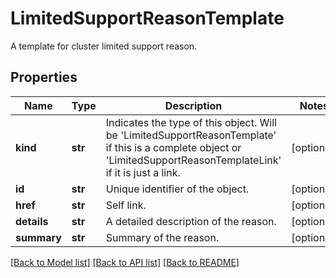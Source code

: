 # LimitedSupportReasonTemplate

A template for cluster limited support reason.
## Properties
Name | Type | Description | Notes
------------ | ------------- | ------------- | -------------
**kind** | **str** | Indicates the type of this object. Will be &#39;LimitedSupportReasonTemplate&#39; if this is a complete object or &#39;LimitedSupportReasonTemplateLink&#39; if it is just a link. | [optional] 
**id** | **str** | Unique identifier of the object. | [optional] 
**href** | **str** | Self link. | [optional] 
**details** | **str** | A detailed description of the reason. | [optional] 
**summary** | **str** | Summary of the reason. | [optional] 

[[Back to Model list]](../README.md#documentation-for-models) [[Back to API list]](../README.md#documentation-for-api-endpoints) [[Back to README]](../README.md)


